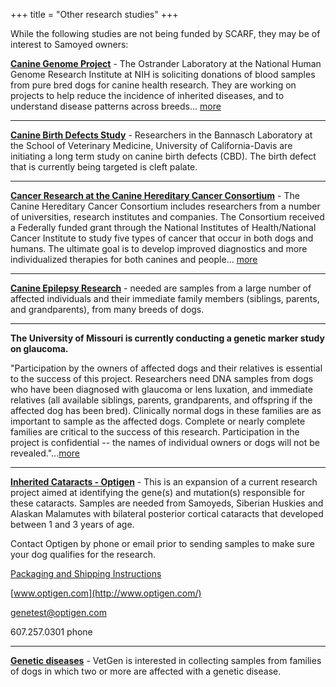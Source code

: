 +++
title = "Other research studies"
+++

<p class="lead">While the following studies are not being funded by SCARF, they may be of interest to Samoyed owners:</p>

**[Canine Genome Project](/research/canine-genome-research-at-the-ostrander-lab)** -
The Ostrander Laboratory at the National Human Genome Research Institute at
NIH is soliciting donations of blood samples from pure bred dogs for
canine health research.
They are working on projects to help reduce the
incidence of inherited diseases, and to understand disease patterns
across breeds...
[more](/research/canine-genome-research-at-the-ostrander-lab)

---

**[Canine Birth Defects Study](https://www.ucdavis.edu/news/cleft-palate-discovery-dogs-aid-understanding-human-birth-defect)** -
Researchers in the Bannasch Laboratory at the School of Veterinary Medicine, University
of California-Davis are initiating a long term study on canine birth
defects (CBD).
The birth defect that is currently being targeted is
cleft palate.

---

**[Cancer Research at the Canine Hereditary Cancer Consortium](https://www.veterinarypracticenews.com/canine-hereditary-cancer-consortium-seeks-participants-for-new-study/)** -
The Canine Hereditary Cancer Consortium includes researchers from a
number of universities, research institutes and companies.
The Consortium received a Federally funded grant through the National
Institutes of Health/National Cancer Institute to study five types of
cancer that occur in both dogs and humans. The ultimate goal is to
develop improved diagnostics and more individualized therapies for both
canines and people...
[more](/research/cancer-research-at-van-andel-institute)

---

**[Canine Epilepsy Research](http://www.canine-epilepsy.net/cerc.html)** -
needed are samples from a large number of affected individuals and their immediate
family members (siblings, parents, and grandparents), from many breeds of dogs.

---

**The University of Missouri is currently conducting a genetic marker
study on glaucoma.**

"Participation by the owners of affected dogs and their relatives is
essential to the success of this project. Researchers need DNA samples
from dogs who have been diagnosed with glaucoma or lens luxation, and
immediate relatives (all available siblings, parents, grandparents, and
offspring if the affected dog has been bred). Clinically normal dogs in
these families are as important to sample as the affected dogs. Complete
or nearly complete families are critical to the success of this
research. Participation in the project is confidential -- the names of
individual owners or dogs will not be
revealed."...[more](/research/glaucoma-research)

---

**[Inherited Cataracts - Optigen](http://www.optigen.com/opt9_research.html)** -
This is an expansion of a current research project aimed at identifying
the gene(s) and mutation(s) responsible for these cataracts.
Samples are needed from Samoyeds, Siberian Huskies and Alaskan Malamutes with
bilateral posterior cortical cataracts that developed between 1 and 3
years of age.

Contact Optigen by phone or email prior to sending samples to make sure
your dog qualifies for the research.

[Packaging and Shipping Instructions](http://www.optigen.com/opt9_shipsubpg3pkg.html)

[www.optigen.com](http://www.optigen.com/)

genetest@optigen.com

607.257.0301 phone

---

**[Genetic diseases](http://www.vetgen.com/research.html#VetGen's_Genetic_Disease_Research_Update)** -
VetGen is interested in collecting samples from families of dogs in
which two or more are affected with a genetic disease.
